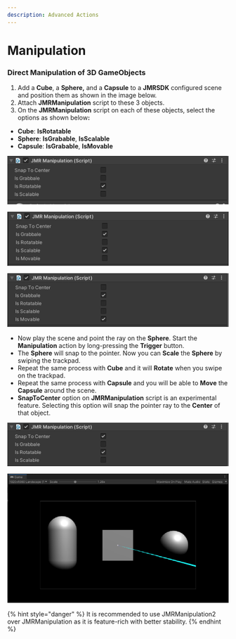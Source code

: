 ```yaml
---
description: Advanced Actions
---
```


# Manipulation

### Direct Manipulation of 3D GameObjects

1. Add a **Cube**, a **Sphere,** and a **Capsule** to a **JMRSDK** configured scene and position them as shown in the image below.
2. Attach **JMRManipulation** script to these 3 objects.
3. On the **JMRManipulation** script on each of these objects, select the options as shown belo&#x77;**:**

* **Cube**: **IsRotatable**
* **Sphere**: **IsGrabable**, **IsScalable**
* **Capsule**: **IsGrabable**, **IsMovable**

![Cube Manipulation Options](<../../.gitbook/assets/12 (2).png>)

![Sphere Manipulation Options](../../.gitbook/assets/13.png)

![Capsule Manipulation Options](../../.gitbook/assets/14.png)

* Now play the scene and point the ray on the **Sphere**. Start the **Manipulation** action by long-pressing the **Trigger** button.
* The **Sphere** will snap to the pointer. Now you can **Scale** the **Sphere** by swiping the trackpad.
* Repeat the same process with **Cube** and it will **Rotate** when you swipe on the trackpad.
* Repeat the same process with **Capsule** and you will be able to **Move** the **Capsule** around the scene.
* **SnapToCenter** option on **JMRManipulation** script is an experimental feature. Selecting this option will snap the pointer ray to the **Center** of that object.

![](../../.gitbook/assets/15.png)

![](../../.gitbook/assets/16.png)

{% hint style="danger" %}
It is recommended to use JMRManipulation2 over JMRManipulation as it is feature-rich with better stability.
{% endhint %}
